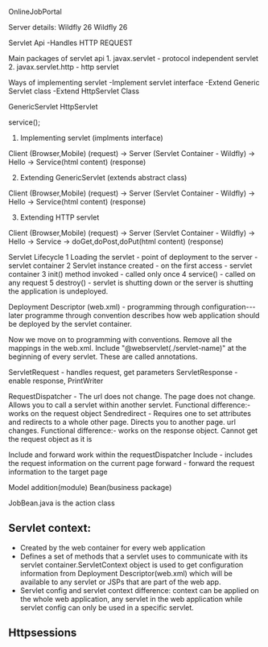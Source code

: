 OnlineJobPortal


Server details:
Wildfly 26
Wildfly 26

Servlet Api
-Handles HTTP REQUEST

Main packages of servlet api 
    1. javax.servlet - protocol independent servlet
    2. javax.servlet.http - http servlet

Ways of implementing servlet
 -Implement servlet interface
 -Extend Generic Servlet class
 -Extend HttpServlet Class

GenericServlet
HttpServlet

 service();




1. Implementing servlet (implments interface)

Client (Browser,Mobile) (request) -> Server (Servlet Container - Wildfly) 
    -> Hello -> Service(html content) (response)

2. Extending GenericServlet (extends abstract class)

Client (Browser,Mobile) (request) -> Server (Servlet Container - Wildfly)
    -> Hello -> Service(html content) (response)

3. Extending HTTP servlet 

Client (Browser,Mobile) (request) -> Server (Servlet Container - Wildfly)
-> Hello -> Service -> doGet,doPost,doPut(html content) (response)


Servlet Lifecycle
    1 Loading the servlet - point of deployment to the server - servlet container
    2 Servlet instance created - on the first access - servlet container
    3 init() method invoked - called only once
    4 service() - called on any request
    5 destroy() - servlet is shutting down or the server is shutting
        the application is undeployed.

Deployment Descriptor (web.xml) - programming through configuration---later
    programme through convention
    describes how web application should be deployed by the servlet container.


Now we move on to programming with conventions. Remove all the mappings in the web.xml.
Include "@webservlet(./servlet-name)" at the beginning of every servlet. These are called annotations.


ServletRequest - handles request, get parameters
ServletResponse - enable response, PrintWriter

RequestDispatcher - The url does not change. The page does not change. Allows you to call a servlet within another servlet.
                Functional difference:- works on the request object
Sendredirect - Requires one to set attributes and redirects to a whole other page. Directs you to another page.
            url changes.
             Functional difference:- works on the response object. Cannot get the request object as it is

Include and forward work within the requestDispatcher
Include - includes the request information on the current page
forward - forward the request information to the target page

Model addition(module)
Bean(business package)

JobBean.java is the action class

## Servlet context:
- Created by the web container for every web application
- Defines a set of methods that a servlet uses to communicate with its servlet container.ServletContext object is used to get configuration information from Deployment Descriptor(web.xml) which will be available to any servlet or JSPs that are part of the web app. 
- Servlet config and servlet context difference: context can be applied on the whole web application, any servlet in the web application while servlet config can only be used in a specific servlet.

## Httpsessions